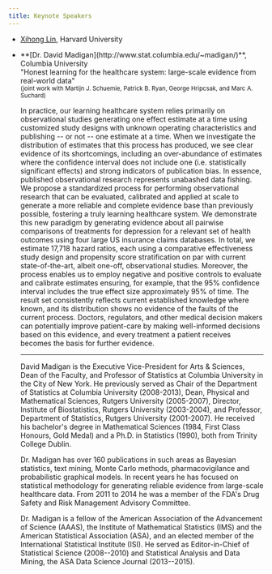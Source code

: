 ```yaml
---
title: Keynote Speakers
---
```


* [Xihong Lin](https://www.hsph.harvard.edu/xihong-lin/), Harvard University

* <div>**[Dr. David Madigan](http://www.stat.columbia.edu/~madigan/)**, Columbia
  University<br />
  "Honest learning for the healthcare system: large-scale evidence
  from real-world data"<br />
  <small>(joint work with Martijn J. Schuemie, Patrick B. Ryan, George
  Hripcsak, and Marc A. Suchard)</small>

    In practice, our learning healthcare system relies primarily on
    observational studies generating one effect estimate at a time using
    customized study designs with unknown operating characteristics and
    publishing -- or not -- one estimate at a time. When we investigate
    the distribution of estimates that this process has produced, we see
    clear evidence of its shortcomings, including an over-abundance of
    estimates where the confidence interval does not include one
    (i.e. statistically significant effects) and strong indicators of
    publication bias. In essence, published observational research
    represents unabashed data fishing. We propose a standardized process
    for performing observational research that can be evaluated,
    calibrated and applied at scale to generate a more reliable and
    complete evidence base than previously possible, fostering a truly
    learning healthcare system. We demonstrate this new paradigm by
    generating evidence about all pairwise comparisons of treatments for
    depression for a relevant set of health outcomes using four large US
    insurance claims databases. In total, we estimate 17,718 hazard
    ratios, each using a comparative effectiveness study design and
    propensity score stratification on par with current state-of-the-art,
    albeit one-off, observational studies. Moreover, the process enables
    us to employ negative and positive controls to evaluate and calibrate
    estimates ensuring, for example, that the 95% confidence interval
    includes the true effect size approximately 95% of time. The result
    set consistently reflects current established knowledge where known,
    and its distribution shows no evidence of the faults of the current
    process. Doctors, regulators, and other medical decision makers can
    potentially improve patient-care by making well-informed decisions
    based on this evidence, and every treatment a patient receives becomes
    the basis for further evidence.

    -----

    David Madigan is the Executive Vice-President for Arts & Sciences,
    Dean of the Faculty, and Professor of Statistics at Columbia
    University in the City of New York. He previously served as Chair of the
    Department of Statistics at Columbia University (2008-2013),
    Dean, Physical and Mathematical Sciences, Rutgers University (2005-2007),
    Director, Institute of Biostatistics, Rutgers University (2003-2004), and
    Professor, Department of Statistics, Rutgers University (2001-2007).
    He received his bachelor's degree in Mathematical Sciences 
    (1984, First Class Honours, Gold Medal) and a
    Ph.D. in Statistics (1990), both from Trinity College Dublin.

    Dr. Madigan has over 160 publications in such areas as Bayesian statistics,
    text mining, Monte Carlo methods, pharmacovigilance and probabilistic
    graphical models. In recent years he has focused on statistical
    methodology for generating reliable evidence from large-scale
    healthcare data. From 2011 to 2014 he was a member of the FDA's
    Drug Safety and Risk Management Advisory Committee.

    Dr. Madigan is a fellow of the American Association of the Advancement
    of Science (AAAS), the Institute of Mathematical Statistics (IMS) and
    the American Statistical Association (ASA), and an elected member of
    the International Statistical Institute (ISI).  He served as
    Editor-in-Chief of Statistical Science (2008--2010) and Statistical
    Analysis and Data Mining, the ASA Data Science Journal (2013--2015).
    </div>


